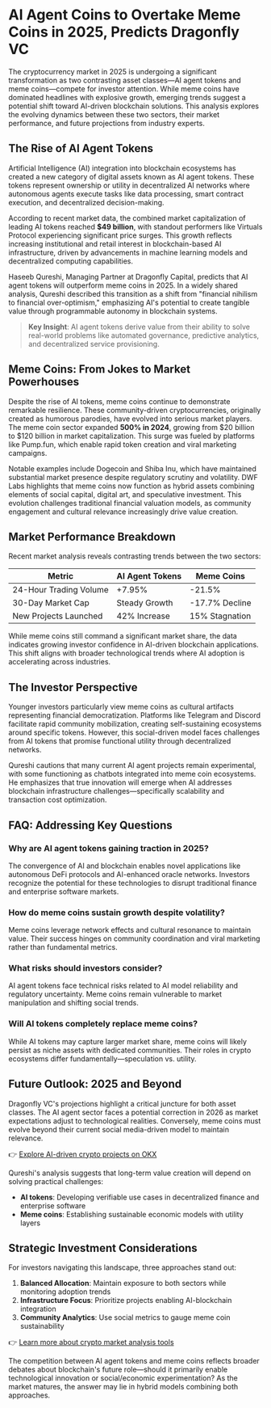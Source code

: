 # AI Agent Coins to Overtake Meme Coins in 2025, Predicts Dragonfly VC

The cryptocurrency market in 2025 is undergoing a significant transformation as two contrasting asset classes—AI agent tokens and meme coins—compete for investor attention. While meme coins have dominated headlines with explosive growth, emerging trends suggest a potential shift toward AI-driven blockchain solutions. This analysis explores the evolving dynamics between these two sectors, their market performance, and future projections from industry experts.

## The Rise of AI Agent Tokens

Artificial Intelligence (AI) integration into blockchain ecosystems has created a new category of digital assets known as AI agent tokens. These tokens represent ownership or utility in decentralized AI networks where autonomous agents execute tasks like data processing, smart contract execution, and decentralized decision-making. 

According to recent market data, the combined market capitalization of leading AI tokens reached **$49 billion**, with standout performers like Virtuals Protocol experiencing significant price surges. This growth reflects increasing institutional and retail interest in blockchain-based AI infrastructure, driven by advancements in machine learning models and decentralized computing capabilities.

Haseeb Qureshi, Managing Partner at Dragonfly Capital, predicts that AI agent tokens will outperform meme coins in 2025. In a widely shared analysis, Qureshi described this transition as a shift from "financial nihilism to financial over-optimism," emphasizing AI's potential to create tangible value through programmable autonomy in blockchain systems.

> **Key Insight**: AI agent tokens derive value from their ability to solve real-world problems like automated governance, predictive analytics, and decentralized service provisioning.

## Meme Coins: From Jokes to Market Powerhouses

Despite the rise of AI tokens, meme coins continue to demonstrate remarkable resilience. These community-driven cryptocurrencies, originally created as humorous parodies, have evolved into serious market players. The meme coin sector expanded **500% in 2024**, growing from $20 billion to $120 billion in market capitalization. This surge was fueled by platforms like Pump.fun, which enable rapid token creation and viral marketing campaigns.

Notable examples include Dogecoin and Shiba Inu, which have maintained substantial market presence despite regulatory scrutiny and volatility. DWF Labs highlights that meme coins now function as hybrid assets combining elements of social capital, digital art, and speculative investment. This evolution challenges traditional financial valuation models, as community engagement and cultural relevance increasingly drive value creation.

## Market Performance Breakdown

Recent market analysis reveals contrasting trends between the two sectors:

| Metric                | AI Agent Tokens | Meme Coins       |
|-----------------------|-----------------|------------------|
| 24-Hour Trading Volume | +7.95%          | -21.5%           |
| 30-Day Market Cap     | Steady Growth   | -17.7% Decline   |
| New Projects Launched | 42% Increase    | 15% Stagnation   |

While meme coins still command a significant market share, the data indicates growing investor confidence in AI-driven blockchain applications. This shift aligns with broader technological trends where AI adoption is accelerating across industries.

## The Investor Perspective

Younger investors particularly view meme coins as cultural artifacts representing financial democratization. Platforms like Telegram and Discord facilitate rapid community mobilization, creating self-sustaining ecosystems around specific tokens. However, this social-driven model faces challenges from AI tokens that promise functional utility through decentralized networks.

Qureshi cautions that many current AI agent projects remain experimental, with some functioning as chatbots integrated into meme coin ecosystems. He emphasizes that true innovation will emerge when AI addresses blockchain infrastructure challenges—specifically scalability and transaction cost optimization.

## FAQ: Addressing Key Questions

### Why are AI agent tokens gaining traction in 2025?
The convergence of AI and blockchain enables novel applications like autonomous DeFi protocols and AI-enhanced oracle networks. Investors recognize the potential for these technologies to disrupt traditional finance and enterprise software markets.

### How do meme coins sustain growth despite volatility?
Meme coins leverage network effects and cultural resonance to maintain value. Their success hinges on community coordination and viral marketing rather than fundamental metrics.

### What risks should investors consider?
AI agent tokens face technical risks related to AI model reliability and regulatory uncertainty. Meme coins remain vulnerable to market manipulation and shifting social trends.

### Will AI tokens completely replace meme coins?
While AI tokens may capture larger market share, meme coins will likely persist as niche assets with dedicated communities. Their roles in crypto ecosystems differ fundamentally—speculation vs. utility.

## Future Outlook: 2025 and Beyond

Dragonfly VC's projections highlight a critical juncture for both asset classes. The AI agent sector faces a potential correction in 2026 as market expectations adjust to technological realities. Conversely, meme coins must evolve beyond their current social media-driven model to maintain relevance.

👉 [Explore AI-driven crypto projects on OKX](https://bit.ly/okx-bonus)

Qureshi's analysis suggests that long-term value creation will depend on solving practical challenges:
- **AI tokens**: Developing verifiable use cases in decentralized finance and enterprise software
- **Meme coins**: Establishing sustainable economic models with utility layers

## Strategic Investment Considerations

For investors navigating this landscape, three approaches stand out:
1. **Balanced Allocation**: Maintain exposure to both sectors while monitoring adoption trends
2. **Infrastructure Focus**: Prioritize projects enabling AI-blockchain integration
3. **Community Analytics**: Use social metrics to gauge meme coin sustainability

👉 [Learn more about crypto market analysis tools](https://bit.ly/okx-bonus)

The competition between AI agent tokens and meme coins reflects broader debates about blockchain's future role—should it primarily enable technological innovation or social/economic experimentation? As the market matures, the answer may lie in hybrid models combining both approaches.